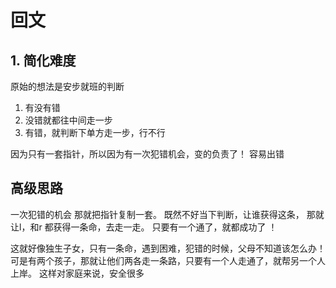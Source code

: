 # 回文

## 1. 简化难度

原始的想法是安步就班的判断
1. 有没有错
2. 没错就都往中间走一步
3. 有错，就判断下单方走一步，行不行

因为只有一套指针，所以因为有一次犯错机会，变的负责了！
容易出错

## 高级思路

一次犯错的机会
那就把指针复制一套。
既然不好当下判断，让谁获得这条，
那就让l，和r 都获得一条命，去走一走。
只要有一个通了，就都成功了 ！

这就好像独生子女，只有一条命，遇到困难，犯错的时候，父母不知道该怎么办！
可是有两个孩子，那就让他们两各走一条路，只要有一个人走通了，就帮另一个人上岸。
这样对家庭来说，安全很多 